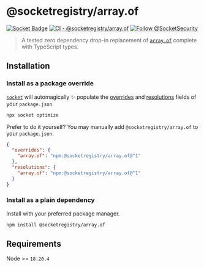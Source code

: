 # @socketregistry/array.of

[![Socket Badge](https://socket.dev/api/badge/npm/package/@socketregistry/array.of)](https://socket.dev/npm/package/@socketregistry/array.of)
[![CI - @socketregistry/array.of](https://github.com/SocketDev/socket-registry-js/actions/workflows/test.yml/badge.svg)](https://github.com/SocketDev/socket-registry-js/actions/workflows/test.yml)
[![Follow @SocketSecurity](https://img.shields.io/twitter/follow/SocketSecurity?style=social)](https://twitter.com/SocketSecurity)

> A tested zero dependency drop-in replacement of
> [`array.of`](https://socket.dev/npm/package/array.of) complete with TypeScript
> types.

## Installation

### Install as a package override

[`socket`](https://socket.dev/npm/package/socket) will automagically :sparkles:
populate the
[overrides](https://docs.npmjs.com/cli/v9/configuring-npm/package-json#overrides)
and [resolutions](https://yarnpkg.com/configuration/manifest#resolutions) fields
of your `package.json`.

```sh
npx socket optimize
```

Prefer to do it yourself? You may manually add `@socketregistry/array.of` to
your `package.json`.

```json
{
  "overrides": {
    "array.of": "npm:@socketregistry/array.of@^1"
  },
  "resolutions": {
    "array.of": "npm:@socketregistry/array.of@^1"
  }
}
```

### Install as a plain dependency

Install with your preferred package manager.

```sh
npm install @socketregistry/array.of
```

## Requirements

Node >= `18.20.4`
